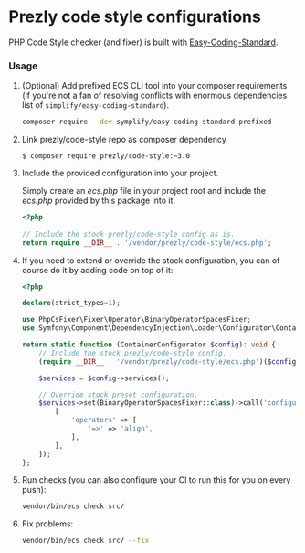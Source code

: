 Prezly code style configurations
================================

PHP Code Style checker (and fixer) is built with 
[Easy-Coding-Standard](https://github.com/symplify/easy-coding-standard).

### Usage

1. (Optional) Add prefixed ECS CLI tool into your composer requirements
   (if you're not a fan of resolving conflicts with enormous dependencies
   list of `simplify/easy-coding-standard`).
 
   ```bash
   composer require --dev symplify/easy-coding-standard-prefixed
   ```

2. Link prezly/code-style repo as composer dependency

    `$ composer require prezly/code-style:~3.0`

3. Include the provided configuration into your project.

   Simply create an *ecs.php* file in your project root 
   and include the *ecs.php* provided by this package into it.
   
   ```php
   <?php
    
   // Include the stock prezly/code-style config as is.
   return require __DIR__ . '/vendor/prezly/code-style/ecs.php';
   ```

4. If you need to extend or override the stock configuration, 
   you can of course do it by adding code on top of it:
   
   ```php
   <?php
   
   declare(strict_types=1);
   
   use PhpCsFixer\Fixer\Operator\BinaryOperatorSpacesFixer;
   use Symfony\Component\DependencyInjection\Loader\Configurator\ContainerConfigurator;
   
   return static function (ContainerConfigurator $config): void {
       // Include the stock prezly/code-style config.
       (require __DIR__ . '/vendor/prezly/code-style/ecs.php')($config);
   
       $services = $config->services();
   
       // Override stock preset configuration.
       $services->set(BinaryOperatorSpacesFixer::class)->call('configure', [
           [
               'operators' => [
                   '=>' => 'align',
               ],
           ],
       ]);
   };
   ```

5. Run checks (you can also configure your CI to run this for you on every push):

   ```bash
   vendor/bin/ecs check src/
   ```

6. Fix problems:

   ```bash
   vendor/bin/ecs check src/ --fix
   ``` 
